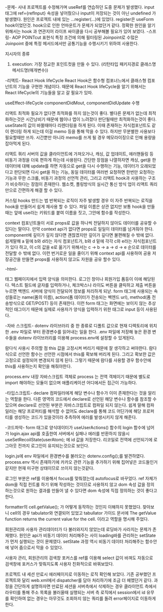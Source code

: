 -문제-
사내 프로젝트를 수정해가며 useRef를 연습하던 도중 문제가 발생했다.
input 태그에 ref={refInput} 속성을 넣어줬으나 input이 저장되는 것이 아닌 undefined 가 발생했다.
원인은 프로젝트 내에 있는 ...register(...)에 있었다.
register은 useForm hook이었던것.
hook으로 인한 언마운트가 문제가 되었던거 같다.
정확한 원인을 알기위해서는 hook 과 연관지어 라이프 싸이클을 다시 공부해볼 필요가 있어 보였다.
-스프링-
AOP POINTcut 표현식
특정 조건에 의해 필터링된 Joinpoint로 수많은 Joinpoint 중에 특정 메서드에서만 공통기능을 수행시키기 위하여 사용한다.

지시자의 종류
1. execution: 가장 정교한 포인트컷을 만들 수 있다. (리턴타입 패키지경로 클래스명 메서드명(매개변수))


-리액트-
React Hook lifeCycle
React Hook은 함수형 컴포너느에서 클래스형 컴포넌트의 기능을 구현한 개념이다.
때문에 React Hook lifeCycle을 알기 위해서는 React lifeCycle의 기능들을 알고 갈 필요가 있따.

useEffect-lifeCycle
componentDidMout, componentDidUpdate 수행

리액트 최적화
필요가 없다면 최적화를 하지 않는것이 좋다.
별다른 문제가 없는데 최적화하는것은 시간낭비기 때문에 웹이나 앱이 느려졌다 판단될때만 최적화하는것이 좋다.
useState의 값이 바뀔때마다 리렌더링을 하게 된다.
이때 존재하는 자식컴포넌트도 같이 렌더링 하게 되는데 이걸 memo 등을 통해 막을 수 있다.
하지만 무분별한 사용보다 필요할때만 쓰자. 시간뿐만 아니라 memo를 쓰게 될 경우 메모라이징으로 인해 용량을 잡아먹게 된다.

리액트 쿼리
서버의 값을 클라이언트에 가져오거나, 캐싱, 값 업데이트, 에러핸들링 등 비동기 과정을 더욱 편하게 하는데 사용된다.
간단한 장점을 나열하자면 캐싱, get을 한 데이터에 대해 update를 하면 자동으로 get을 다시 수행하는 기능, 데이터가 오래되었다고 판단되면 다시 get을 하는 기능, 동일 데이터를 여러번 요청하면 한번만 요청하는 기능과 무한 스크롤, 비동기 과정의 선언적 관리, 그리고 리액트 hook과 사용하는 구조가 비슷하다는 장점이 존재한다.
웹소켓, 폴링방식의 실시간 통신 방식 업이 리액트 쿼리만으로 간편하게 해결 할 수 있다.

커스텀 hooks 만드는 법
반복되는 로직이 자주 발생할 경우 이 자주 반복되는 로직을 hook을 만들어서 쉽게 재사용 할 수 있다.
파일 이름은 상관 없지만 보통 hook을 만들때는 앞에 use라는 키워드를 붙여 이름을 짓고, 그안에 함수를 작성한다.

context
컴포넌트들이 서로 props로 값을 하나씩 전달하지 않아도 데이터를 공유할 수 있다는 말이다.
만약 context api가 없다면 props로 일일이 데이터를 넘겨줘야 한다.
component에 깊이가 깊지 않다면 괜찮겠지만 깊이가 깊다면 불편해질 수 밖에 없다.
쉽게말해 a 밑에 b와 d라는 자식 컴포넌트가, b와 d 밑에 각각 c와 e라는 자식컴포넌트가 있다 하고, 이 c의 값을 e로 옮기기 위해서는 c -> b -> a -> d -> e 순으로 데이터를 전달할 수 밖에 없다.
이런 번거로운 일을 줄이기 위해 context api를 사용하여 공용 저장공간을 만들면 props를 사용하지 않고도 자원을 공유 할수 있다.

-html-
<form> 태그
웹페이지에서 입력 양식을 의미한다.
로그인 창이나 회원가입 폼등이 이에 해당된다.
텍스트 필드에 글자를 입력하거나, 체크박스나 라이도 버튼을 클릭하고 제출 버튼을 누르면 백엔드 서버에 양식이 전달되어 정보를 처리하게 되낟.
form 태그에 사용되는 속성들로는 name(폼의 이름), action(폼 데이터가 전송되는 벡엔드 url), method(폼 전송방식으로 GET/POST) 등이 존재한다.
이런 form 태그는 화면에는 보이지 않는 추상적인 태그이기 때문에 실제로 사용자가 양식을 입력하기 위한 태그로 input 등이 사용된다.

-자바 스크립트-
dotenv
라이브러리 중 한 종류로 디폴트 값으로 현재 디렉토리에 위치한 .env 파일로 부터 환경변수를 읽어내는 일을 한다.
.env 파일에 저장해 놓은 환경 변수들을 dotenv 라이브러리를 이용해 process.env에 설정할 수 있게된다.

람다식 사용시 주의할 점
this 값을 고정시켜 버리기 때문에 잘 생각하고 써야한다.
람다식으로 선언한 함수는 선언한 시점에서 this를 확보해 버리게 된다.
그리고 확보한 값은 고정으로 설정되어 변경되지 않게 된다.
그렇기 때문에 람다를 사용할 경우 함수안에 this를 사용하는지 확인을 해줘야한다.

process.env
내장 자바스크립트 객체로 process 는 전역 객체이기 때문에 별도로 import 해야하는 모듈이 없으며 애플리케이션 어디에서든 접근이 가능하다.

-타입스크립트-
declare
컴파일러에게 해당 변수나 함수가 이미 존재한다는 것을 알리는 역할을 한다.
다른 영역의 코드에서 declare로 선언된 해당 변수나 함수를 참조할 수 있으며 declare로 선언된 부분은 자바스크립트로 컴파일 되지 않는다.
쉽게 말해 컴파일러는 해당 프로퍼티를 해석할 수 없어도 declare를 통해 코드 어딘가에 해당 프로퍼티를 생성하는 코드가 있을것이라 추측하여 에러를 발생시키지 않게 해준다.

-코드파악-
form 태그로 양식데이터가 useUserActions() 함수의 login 함수에 넘어가 login.ajax api를 호출한여 서버에서 실패나 에러를 반환하지 않을시 useSetRecoilState(userAtom); 에 id 값을 저장한다.
리코일로 전역에 선언되기에 로그아웃 전까지 로그인이 유지되는것으로 보인다.

login.js에 env 파일에서 환경변수를 불러오는 dotenv.config();를 발견하였다.
process.env 역시 존재하기에 카카오 관련 기능을 추가하기 위해 집어넣은 코드들인거 같지만 현재 미구현 상태이므로 쓰이지 않는것같다.

로그인 부분은 ref를 이용해서 focus를 맞춰졌는데 autofocus로 바꾸었다.
ref 자체가 dom을 직접 컨트롤 하기 위해 작성하는 것이므로 사용하지 않고 dom 속성 값을 정의하는것으로 원하는 결과를 만들어 낼 수 있다면 dom 속성에 직접 정의하는 것이 좋다고 한다.

formatter의 cell.getValue(); 가 어떻게 동작하는 것인지 이해하지 못했었다.
찾아보니 cell의 경우 tabulator와 연결되어 있었고 tabullator 가이드 문서에 The getValue function returns the current value for the cell. 이라고 역할을 명시해 주었다.

회원관리와 사용자 관리데이터가 다 불러와지지 않았는데 로딩바가 사라지는 문제가 존재했다.
원인은 api가 비동기 데이터 처리해주는 사이 loading바를 관리하는 setState 가 먼저 실행되는 것이 문제였다.
setState 과정 역시 비동기 데이터 처리해주는 함수안에 넣어 줌으로서 막을 수 있었다.

사용자 관리, 회원관리의 검색창 포커스를 ref를 이용해 select 값이 바껴도 자동으로 검색창에 포커스가 맞춰지도록 사용자 친화적으로 바꿔보았다.

프로젝트 내 세션 만료시 에러페이지로 이동하는 로직 확인해 보았다.
기존 공부했던 프로젝트와 달리 web.xml에서 dispatcher를 담아 처리하기에 조금 더 헤멨던거 같다.
과정을 간단하게 설명하자면 만료된 세션을 서버측에서 삭제하는 경우 클라이언트 측에서 라우터를 통해 주소 목록을 불러올때 실행되는 서버 측 로직에서 session에서 id 유무를 확인하여 없는 경우는 아무것도 조회하지 않는 쿼리를 돌려 error페이지로 이동하게 한다.

